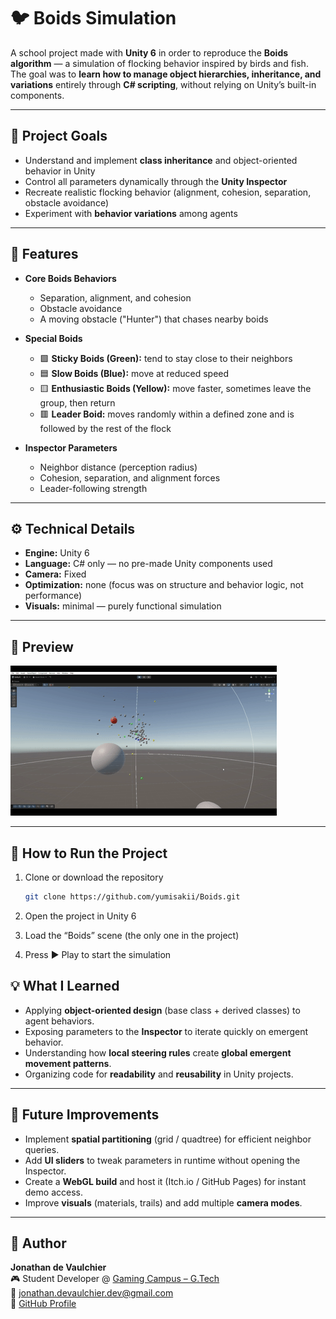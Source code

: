 # 🐦 Boids Simulation

A school project made with **Unity 6** in order to reproduce the **Boids algorithm** — a simulation of flocking behavior inspired by birds and fish.  
The goal was to **learn how to manage object hierarchies, inheritance, and variations** entirely through **C# scripting**, without relying on Unity’s built-in components.

---

## 🎯 Project Goals

- Understand and implement **class inheritance** and object-oriented behavior in Unity  
- Control all parameters dynamically through the **Unity Inspector**  
- Recreate realistic flocking behavior (alignment, cohesion, separation, obstacle avoidance)  
- Experiment with **behavior variations** among agents  

---

## 🧠 Features

- **Core Boids Behaviors**
  - Separation, alignment, and cohesion  
  - Obstacle avoidance  
  - A moving obstacle ("Hunter") that chases nearby boids  

- **Special Boids**
  - 🟩 **Sticky Boids (Green):** tend to stay close to their neighbors  
  - 🟦 **Slow Boids (Blue):** move at reduced speed  
  - 🟨 **Enthusiastic Boids (Yellow):** move faster, sometimes leave the group, then return  
  - 🟥 **Leader Boid:** moves randomly within a defined zone and is followed by the rest of the flock  

- **Inspector Parameters**
  - Neighbor distance (perception radius)  
  - Cohesion, separation, and alignment forces  
  - Leader-following strength  

---

## ⚙️ Technical Details

- **Engine:** Unity 6  
- **Language:** C# only — no pre-made Unity components used  
- **Camera:** Fixed  
- **Optimization:** none (focus was on structure and behavior logic, not performance)  
- **Visuals:** minimal — purely functional simulation  

---

## 🎥 Preview

![Boids Simulation Preview](./Docs/boids_demo.gif)

---

## 🚀 How to Run the Project

1. Clone or download the repository  
   ```bash
   git clone https://github.com/yumisakii/Boids.git

2. Open the project in Unity 6

3. Load the “Boids” scene (the only one in the project)

4. Press ▶️ Play to start the simulation

## 💡 What I Learned

- Applying **object-oriented design** (base class + derived classes) to agent behaviors.  
- Exposing parameters to the **Inspector** to iterate quickly on emergent behavior.  
- Understanding how **local steering rules** create **global emergent movement patterns**.  
- Organizing code for **readability** and **reusability** in Unity projects.

---

## 🔮 Future Improvements

- Implement **spatial partitioning** (grid / quadtree) for efficient neighbor queries.  
- Add **UI sliders** to tweak parameters in runtime without opening the Inspector.  
- Create a **WebGL build** and host it (Itch.io / GitHub Pages) for instant demo access.  
- Improve **visuals** (materials, trails) and add multiple **camera modes**.

---

## 👤 Author

**Jonathan de Vaulchier**  
🎮 Student Developer @ [Gaming Campus – G.Tech](https://gamingcampus.fr/ecoles/ecole-developpeur-jeux-video-g-tech.html)  
📧 [jonathan.devaulchier.dev@gmail.com](mailto:jonathan.devaulchier.dev@gmail.com)  
🔗 [GitHub Profile](https://github.com/yumisakii)
